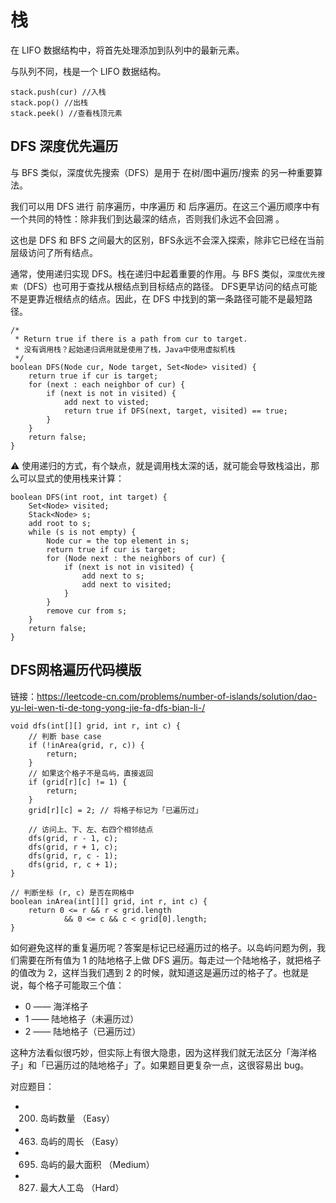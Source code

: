 # 栈

在 LIFO 数据结构中，将首先处理添加到队列中的最新元素。

与队列不同，栈是一个 LIFO 数据结构。

    stack.push(cur) //入栈
    stack.pop() //出栈
    stack.peek() //查看栈顶元素
    
    
## DFS 深度优先遍历
    
与 BFS 类似，深度优先搜索（DFS）是用于 在树/图中遍历/搜索 的另一种重要算法。

我们可以用 DFS 进行 前序遍历，中序遍历 和 后序遍历。在这三个遍历顺序中有一个共同的特性：除非我们到达最深的结点，否则我们永远不会回溯 。

这也是 DFS 和 BFS 之间最大的区别，BFS永远不会深入探索，除非它已经在当前层级访问了所有结点。

通常，使用递归实现 DFS。栈在递归中起着重要的作用。与 BFS 类似，`深度优先搜索`（DFS）也可用于查找从根结点到目标结点的路径。
DFS更早访问的结点可能不是更靠近根结点的结点。因此，在 DFS 中找到的第一条路径可能不是最短路径。


    /*
     * Return true if there is a path from cur to target.
     * 没有调用栈？起始递归调用就是使用了栈，Java中使用虚拟机栈
     */
    boolean DFS(Node cur, Node target, Set<Node> visited) {
        return true if cur is target;
        for (next : each neighbor of cur) {
            if (next is not in visited) {
                add next to visted;
                return true if DFS(next, target, visited) == true;
            }
        }
        return false;
    }


⚠️ 使用递归的方式，有个缺点，就是调用栈太深的话，就可能会导致栈溢出，那么可以显式的使用栈来计算：


    boolean DFS(int root, int target) {
        Set<Node> visited;
        Stack<Node> s;
        add root to s;
        while (s is not empty) {
            Node cur = the top element in s;
            return true if cur is target;
            for (Node next : the neighbors of cur) {
                if (next is not in visited) {
                    add next to s;
                    add next to visited;
                }
            }
            remove cur from s;
        }
        return false;
    }

## DFS网格遍历代码模版

链接：https://leetcode-cn.com/problems/number-of-islands/solution/dao-yu-lei-wen-ti-de-tong-yong-jie-fa-dfs-bian-li-/

    void dfs(int[][] grid, int r, int c) {
        // 判断 base case
        if (!inArea(grid, r, c)) {
            return;
        }
        // 如果这个格子不是岛屿，直接返回
        if (grid[r][c] != 1) {
            return;
        }
        grid[r][c] = 2; // 将格子标记为「已遍历过」
        
        // 访问上、下、左、右四个相邻结点
        dfs(grid, r - 1, c);
        dfs(grid, r + 1, c);
        dfs(grid, r, c - 1);
        dfs(grid, r, c + 1);
    }
    
    // 判断坐标 (r, c) 是否在网格中
    boolean inArea(int[][] grid, int r, int c) {
        return 0 <= r && r < grid.length 
                && 0 <= c && c < grid[0].length;
    }


如何避免这样的重复遍历呢？答案是标记已经遍历过的格子。以岛屿问题为例，我们需要在所有值为 1 的陆地格子上做 DFS 遍历。每走过一个陆地格子，就把格子的值改为 2，这样当我们遇到 2 的时候，就知道这是遍历过的格子了。也就是说，每个格子可能取三个值：

 - 0 —— 海洋格子
 - 1 —— 陆地格子（未遍历过）
 - 2 —— 陆地格子（已遍历过）

这种方法看似很巧妙，但实际上有很大隐患，因为这样我们就无法区分「海洋格子」和「已遍历过的陆地格子」了。如果题目更复杂一点，这很容易出 bug。

对应题目：

 - 200. 岛屿数量 （Easy）
 - 463. 岛屿的周长 （Easy）
 - 695. 岛屿的最大面积 （Medium）
 - 827. 最大人工岛 （Hard）